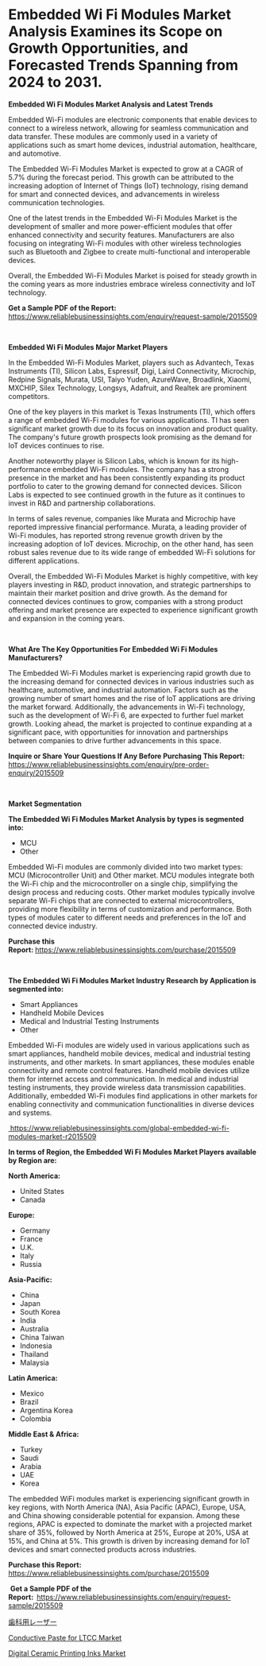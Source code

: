 <p><h1>Embedded Wi Fi Modules Market Analysis Examines its Scope on Growth Opportunities, and Forecasted Trends Spanning from 2024 to 2031.</h1></p><p><strong>Embedded Wi Fi Modules Market Analysis and Latest Trends</strong></p>
<p><p>Embedded Wi-Fi modules are electronic components that enable devices to connect to a wireless network, allowing for seamless communication and data transfer. These modules are commonly used in a variety of applications such as smart home devices, industrial automation, healthcare, and automotive.</p><p>The Embedded Wi-Fi Modules Market is expected to grow at a CAGR of 5.7% during the forecast period. This growth can be attributed to the increasing adoption of Internet of Things (IoT) technology, rising demand for smart and connected devices, and advancements in wireless communication technologies.</p><p>One of the latest trends in the Embedded Wi-Fi Modules Market is the development of smaller and more power-efficient modules that offer enhanced connectivity and security features. Manufacturers are also focusing on integrating Wi-Fi modules with other wireless technologies such as Bluetooth and Zigbee to create multi-functional and interoperable devices.</p><p>Overall, the Embedded Wi-Fi Modules Market is poised for steady growth in the coming years as more industries embrace wireless connectivity and IoT technology.</p></p>
<p><strong>Get a Sample PDF of the Report:&nbsp;</strong> <a href="https://www.reliablebusinessinsights.com/enquiry/request-sample/2015509">https://www.reliablebusinessinsights.com/enquiry/request-sample/2015509</a></p>
<p>&nbsp;</p>
<p><strong>Embedded Wi Fi Modules Major Market Players</strong></p>
<p><p>In the Embedded Wi-Fi Modules Market, players such as Advantech, Texas Instruments (TI), Silicon Labs, Espressif, Digi, Laird Connectivity, Microchip, Redpine Signals, Murata, USI, Taiyo Yuden, AzureWave, Broadlink, Xiaomi, MXCHIP, Silex Technology, Longsys, Adafruit, and Realtek are prominent competitors.</p><p>One of the key players in this market is Texas Instruments (TI), which offers a range of embedded Wi-Fi modules for various applications. TI has seen significant market growth due to its focus on innovation and product quality. The company's future growth prospects look promising as the demand for IoT devices continues to rise.</p><p>Another noteworthy player is Silicon Labs, which is known for its high-performance embedded Wi-Fi modules. The company has a strong presence in the market and has been consistently expanding its product portfolio to cater to the growing demand for connected devices. Silicon Labs is expected to see continued growth in the future as it continues to invest in R&D and partnership collaborations.</p><p>In terms of sales revenue, companies like Murata and Microchip have reported impressive financial performance. Murata, a leading provider of Wi-Fi modules, has reported strong revenue growth driven by the increasing adoption of IoT devices. Microchip, on the other hand, has seen robust sales revenue due to its wide range of embedded Wi-Fi solutions for different applications.</p><p>Overall, the Embedded Wi-Fi Modules Market is highly competitive, with key players investing in R&D, product innovation, and strategic partnerships to maintain their market position and drive growth. As the demand for connected devices continues to grow, companies with a strong product offering and market presence are expected to experience significant growth and expansion in the coming years.</p></p>
<p>&nbsp;</p>
<p><strong>What Are The Key Opportunities For Embedded Wi Fi Modules Manufacturers?</strong></p>
<p><p>The Embedded Wi-Fi Modules market is experiencing rapid growth due to the increasing demand for connected devices in various industries such as healthcare, automotive, and industrial automation. Factors such as the growing number of smart homes and the rise of IoT applications are driving the market forward. Additionally, the advancements in Wi-Fi technology, such as the development of Wi-Fi 6, are expected to further fuel market growth. Looking ahead, the market is projected to continue expanding at a significant pace, with opportunities for innovation and partnerships between companies to drive further advancements in this space.</p></p>
<p><strong>Inquire or Share Your Questions If Any Before Purchasing This Report:</strong> <a href="https://www.reliablebusinessinsights.com/enquiry/pre-order-enquiry/2015509">https://www.reliablebusinessinsights.com/enquiry/pre-order-enquiry/2015509</a></p>
<p>&nbsp;</p>
<p><strong>Market Segmentation</strong></p>
<p><strong>The Embedded Wi Fi Modules Market Analysis by types is segmented into:</strong></p>
<p><ul><li>MCU</li><li>Other</li></ul></p>
<p><p>Embedded Wi-Fi modules are commonly divided into two market types: MCU (Microcontroller Unit) and Other market. MCU modules integrate both the Wi-Fi chip and the microcontroller on a single chip, simplifying the design process and reducing costs. Other market modules typically involve separate Wi-Fi chips that are connected to external microcontrollers, providing more flexibility in terms of customization and performance. Both types of modules cater to different needs and preferences in the IoT and connected device industry.</p></p>
<p><strong>Purchase this Report:&nbsp;</strong><a href="https://www.reliablebusinessinsights.com/purchase/2015509">https://www.reliablebusinessinsights.com/purchase/2015509</a></p>
<p>&nbsp;</p>
<p><strong>The Embedded Wi Fi Modules Market Industry Research by Application is segmented into:</strong></p>
<p><ul><li>Smart Appliances</li><li>Handheld Mobile Devices</li><li>Medical and Industrial Testing Instruments</li><li>Other</li></ul></p>
<p><p>Embedded Wi-Fi modules are widely used in various applications such as smart appliances, handheld mobile devices, medical and industrial testing instruments, and other markets. In smart appliances, these modules enable connectivity and remote control features. Handheld mobile devices utilize them for internet access and communication. In medical and industrial testing instruments, they provide wireless data transmission capabilities. Additionally, embedded Wi-Fi modules find applications in other markets for enabling connectivity and communication functionalities in diverse devices and systems.</p></p>
<p><a href="https://www.reliablebusinessinsights.com/global-embedded-wi-fi-modules-market-r2015509">&nbsp;https://www.reliablebusinessinsights.com/global-embedded-wi-fi-modules-market-r2015509</a></p>
<p><strong>In terms of Region, the Embedded Wi Fi Modules Market Players available by Region are:</strong></p>
<p>
    <p> <strong> North America: </strong>
        <ul>
            <li>United States</li>
            <li>Canada</li>
        </ul>
        </p> 
    <p> <strong> Europe: </strong>
        <ul>
            <li>Germany</li>
            <li>France</li>
            <li>U.K.</li>
            <li>Italy</li>
            <li>Russia</li>
        </ul>
        </p> 
    <p> <strong> Asia-Pacific: </strong>
        <ul>
            <li>China</li>
            <li>Japan</li>
            <li>South Korea</li>
            <li>India</li>
            <li>Australia</li>
            <li>China Taiwan</li>
            <li>Indonesia</li>
            <li>Thailand</li>
            <li>Malaysia</li>
        </ul>
        </p> 
    <p> <strong> Latin America: </strong>
        <ul>
            <li>Mexico</li>
            <li>Brazil</li>
            <li>Argentina Korea</li>
            <li>Colombia</li>
        </ul>
        </p> 
    <p> <strong> Middle East & Africa: </strong>
        <ul>
            <li>Turkey</li>
            <li>Saudi</li>
            <li>Arabia</li>
            <li>UAE</li>
            <li>Korea</li>
        </ul>
    </p>
    </p>
<p><p>The embedded WiFi modules market is experiencing significant growth in key regions, with North America (NA), Asia Pacific (APAC), Europe, USA, and China showing considerable potential for expansion. Among these regions, APAC is expected to dominate the market with a projected market share of 35%, followed by North America at 25%, Europe at 20%, USA at 15%, and China at 5%. This growth is driven by increasing demand for IoT devices and smart connected products across industries.</p></p>
<p><strong>Purchase this Report: </strong><a href="https://www.reliablebusinessinsights.com/purchase/2015509">https://www.reliablebusinessinsights.com/purchase/2015509</a></p>
<p>&nbsp;<strong>Get a Sample PDF of the Report:&nbsp;&nbsp;</strong><a href="https://www.reliablebusinessinsights.com/enquiry/request-sample/2015509">https://www.reliablebusinessinsights.com/enquiry/request-sample/2015509</a></p>
<p><strong></strong></p>
<p><p><a href="https://github.com/lrlmopnhwd79300/Market-Research-Report-List-3/blob/main/7897596186274.md">歯科用レーザー</a></p><p><a href="https://github.com/eliyamanson4561/Market-Research-Report-List-1/blob/main/conductive-paste-for-ltcc-market.md">Conductive Paste for LTCC Market</a></p><p><a href="https://github.com/AbdulKoss18/Market-Research-Report-List-1/blob/main/digital-ceramic-printing-inks-market.md">Digital Ceramic Printing Inks Market</a></p></p>